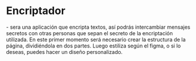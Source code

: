 <h1>Encriptador</h1>
- sera una aplicación que encripta textos, así podrás intercambiar mensajes secretos con otras personas que sepan el secreto de la encriptación utilizada.
  En este primer momento será necesario crear la estructura de la página, dividiéndola en dos partes.
  Luego estiliza según el figma, o si lo deseas, puedes hacer un diseño personalizado.
